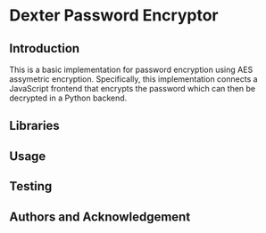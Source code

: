 # Dexter Password Encryptor
## Introduction
This is a basic implementation for password encryption using AES assymetric encryption. Specifically, this implementation connects a JavaScript frontend that encrypts the password which can then be decrypted in a Python backend. 

## Libraries

## Usage

## Testing 

## Authors and Acknowledgement

